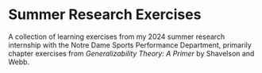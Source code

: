 # Summer Research Exercises
A collection of learning exercises from my 2024 summer research internship with the Notre Dame Sports Performance Department, primarily chapter exercises from *Generalizability Theory: A Primer* by Shavelson and Webb.
